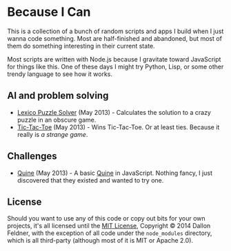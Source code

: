 # Because I Can

This is a collection of a bunch of random scripts and apps I build when I just wanna code something. Most are half-finished and abandoned, but most of them do something interesting in their current state.

Most scripts are written with Node.js because I gravitate toward JavaScript for things like this. One of these days I might try Python, Lisp, or some other trendy language to see how it works.

## AI and problem solving

* [Lexico Puzzle Solver](lexico-puzzle-solver/) (May 2013) - Calculates the solution to a crazy puzzle in an obscure game.
* [Tic-Tac-Toe](tic-tac-toe/) (May 2013) - Wins Tic-Tac-Toe. Or at least ties. Because it really is *a strange game*.

## Challenges

* [Quine](quine.js) (May 2013) - A basic [Quine](https://en.wikipedia.org/wiki/Quine_(computing)) in JavaScript. Nothing fancy, I just discovered that they existed and wanted to try one.

## License

Should you want to use any of this code or copy out bits for your own projects, it's all licensed until the [MIT License](http://opensource.org/licenses/MIT), Copyright &copy; 2014 Dallon Feldner, with the exception of all code under the `node_modules` directory, which is all third-party (although most of it is MIT or Apache 2.0).